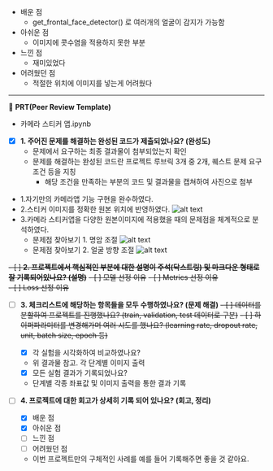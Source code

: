 * 배운 점  
  - get_frontal_face_detector() 로 여러개의 얼굴이 감지가 가능함
* 아쉬운 점
  - 이미지에 콧수염을 적용하지 못한 부분
* 느낀 점
  - 재미있었다
* 어려웠던 점
  - 적절한 위치에 이미지를 넣는게 어려웠다

---

 🔑 **PRT(Peer Review Template)**

- 카메라 스티커 앱.ipynb

- [X]  **1. 주어진 문제를 해결하는 완성된 코드가 제출되었나요? (완성도)**
    - 문제에서 요구하는 최종 결과물이 첨부되었는지 확인
    - 문제를 해결하는 완성된 코드란 프로젝트 루브릭 3개 중 2개, 
    퀘스트 문제 요구조건 등을 지칭
        - 해당 조건을 만족하는 부분의 코드 및 결과물을 캡쳐하여 사진으로 첨부
  - 1.자기만의 카메라앱 기능 구현을 완수하였다.
  - 2.스티커 이미지를 정확한 원본 위치에 반영하였다. ![alt text](<스크린샷 2024-06-04 오후 5.24.38.png>)
  - 3.카메라 스티커앱을 다양한 원본이미지에 적용했을 때의 문제점을 체계적으로 분석하였다.
    - 문제점 찾아보기 1. 명암 조절 ![alt text](<스크린샷 2024-06-04 오후 5.29.47.png>)
    - 문제점 찾아보기 2. 얼굴 방향 조절 ![alt text](<스크린샷 2024-06-04 오후 5.29.53.png>)

~~- [ ]  **2. 프로젝트에서 핵심적인 부분에 대한 설명이 주석(닥스트링) 및 마크다운 형태로 잘 기록되어있나요? (설명)**~~ 
  ~~- [ ]  모델 선정 이유~~
  ~~- [ ]  Metrics 선정 이유~~  
  ~~- [ ]  Loss 선정 이유~~  

- [ ]  **3. 체크리스트에 해당하는 항목들을 모두 수행하였나요? (문제 해결)**
    ~~- [ ]  데이터를 분할하여 프로젝트를 진행했나요? (train, validation, test 데이터로 구분)~~
    ~~- [ ]  하이퍼파라미터를 변경해가며 여러 시도를 했나요? (learning rate, dropout rate, unit, batch size, epoch 등)~~
    - [X]  각 실험을 시각화하여 비교하였나요?
      - 위 결과물 참고. 각 단계별 이미지 출력
    - [X]  모든 실험 결과가 기록되었나요?
      - 단계별 각종 좌표값 및 이미지 출력을 통한 결과 기록

- [ ]  **4. 프로젝트에 대한 회고가 상세히 기록 되어 있나요? (회고, 정리)**
    - [X]  배운 점
    - [X]  아쉬운 점
    - [ ]  느낀 점
    - [ ]  어려웠던 점
      - 이번 프로젝트만의 구체적인 사례를 예를 들어 기록해주면 좋을 것 같아요.
